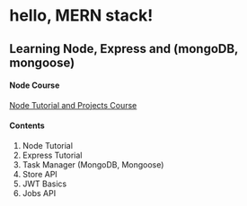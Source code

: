 # hello, MERN stack!

## Learning Node, Express and (mongoDB, mongoose)


#### Node Course

[Node Tutorial and Projects Course](https://www.udemy.com/course/nodejs-tutorial-and-projects-course/?referralCode=E94792BEAE9ADD204BC7)

#### Contents

1. Node Tutorial
2. Express Tutorial
3. Task Manager (MongoDB, Mongoose)
4. Store API
5. JWT Basics
6. Jobs API
